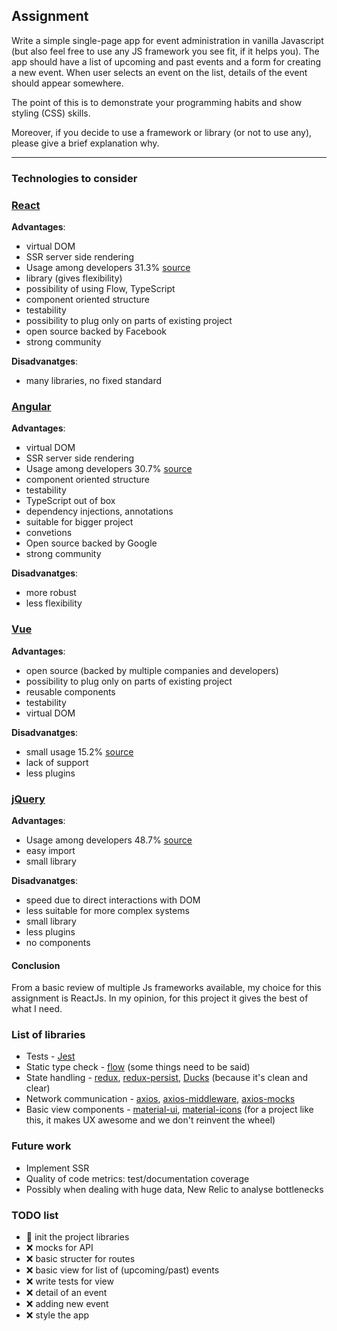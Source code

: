 ## Assignment
Write a simple single-page app for event administration in vanilla Javascript (but also feel free to use any JS framework you see fit, if it helps you).
The app should have a list of upcoming and past events and a form for creating a new event.
When user selects an event on the list, details of the event should appear somewhere.


The point of this is to demonstrate your programming habits and show styling (CSS) skills.


Moreover, if you decide to use a framework or library (or not to use any), please give a brief explanation why.

------

### Technologies to consider

### [React]
**Advantages**:
- virtual DOM
- SSR server side rendering
- Usage among developers 31.3% [source]
- library (gives flexibility)
- possibility of using Flow, TypeScript
- component oriented structure
- testability
- possibility to plug only on parts of existing project
- open source backed by Facebook
- strong community

**Disadvanatges**:
- many libraries, no fixed standard

### [Angular]
**Advantages**:
- virtual DOM
- SSR server side rendering
- Usage among developers 30.7% [source]
- component oriented structure
- testability
- TypeScript out of box
- dependency injections, annotations
- suitable for bigger project
- convetions
- Open source backed by Google
- strong community

**Disadvanatges**:
- more robust
- less flexibility

### [Vue]
**Advantages**:
- open source (backed by multiple companies and developers)
- possibility to plug only on parts of existing project
- reusable components
- testability
- virtual DOM

**Disadvanatges**:
- small usage 15.2% [source]
- lack of support
- less plugins

### [jQuery]
**Advantages**:
- Usage among developers 48.7% [source]
- easy import
- small library

**Disadvanatges**:
- speed due to direct interactions with DOM
- less suitable for more complex systems
- small library
- less plugins
- no components

#### Conclusion

From a basic review of multiple Js frameworks available, my choice for this assignment is ReactJs.
In my opinion, for this project it gives the best of what I need.


### List of libraries
- Tests - [Jest]
- Static type check - [flow] (some things need to be said)
- State handling - [redux], [redux-persist], [Ducks] (because it's clean and clear)
- Network communication - [axios], [axios-middleware], [axios-mocks]
- Basic view components - [material-ui], [material-icons] (for a project like this, it makes UX awesome and we don't reinvent the wheel)

### Future work
- Implement SSR
- Quality of code metrics: test/documentation coverage
- Possibly when dealing with huge data, New Relic to analyse bottlenecks

### TODO list
- :pencil: init the project libraries
- :x: mocks for API
- :x: basic structer for routes
- :x: basic view for list of (upcoming/past) events
- :x: write tests for view
- :x: detail of an event
- :x: adding new event
- :x: style the app

[source]: https://insights.stackoverflow.com/survey/2019#technology-_-web-frameworks
[React]: https://reactjs.org/
[Angular]: https://angular.io/
[Vue]: https://vuejs.org/
[jQuery]: https://jquery.com/

[Jest]: https://jestjs.io/
[flow]: https://github.com/facebook/flow
[redux]: https://github.com/reduxjs/redux
[redux-persist]: https://github.com/rt2zz/redux-persist
[axios]: https://github.com/axios/axios
[axios-middleware]: https://github.com/svrcekmichal/redux-axios-middleware
[axios-mocks]: https://github.com/ctimmerm/axios-mock-adapter
[material-ui]: https://github.com/mui-org/material-ui
[material-icons]: https://github.com/mui-org/material-ui/tree/master/packages/material-ui-icons
[Ducks]: https://github.com/erikras/ducks-modular-redux
